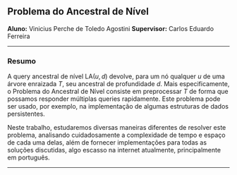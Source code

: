 ## Problema do Ancestral de Nível

**Aluno:** Vinicius Perche de Toledo Agostini
**Supervisor:** Carlos Eduardo Ferreira

------

### Resumo

A query ancestral de nível LA$(u, d)$ devolve, para um nó qualquer $u$ de uma árvore enraizada $T$,  seu ancestral de profundidade $d$. Mais especificamente, o Problema do Ancestral de Nível consiste em preprocessar $T$ de forma que possamos responder múltiplas queries rapidamente. Este problema pode ser usado, por exemplo, na implementação de algumas estruturas de dados persistentes.

Neste trabalho, estudaremos diversas maneiras diferentes de resolver este problema, analisando cuidadosamente a complexidade de tempo e espaço de cada uma delas, além de fornecer implementações para todas as soluções discutidas, algo escasso na internet atualmente, principalmente em português.

------

